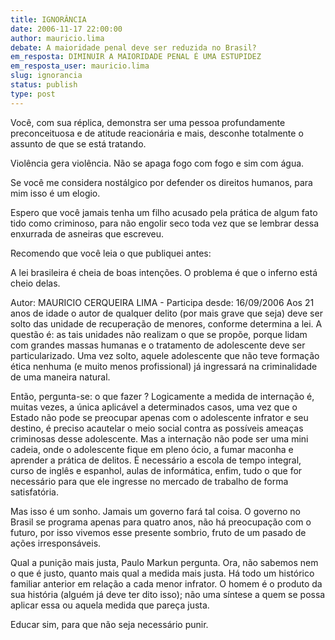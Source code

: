 ```yaml
---
title: IGNORÂNCIA
date: 2006-11-17 22:00:00
author: mauricio.lima
debate: A maioridade penal deve ser reduzida no Brasil?
em_resposta: DIMINUIR A MAIORIDADE PENAL É UMA ESTUPIDEZ
em_resposta_user: mauricio.lima
slug: ignorancia
status: publish 
type: post
---
```


Você, com sua réplica, demonstra ser uma pessoa profundamente preconceituosa e de atitude reacionária e mais, desconhe totalmente o assunto de que se está tratando.  

Violência gera violência. Não se apaga fogo com fogo e sim com água.   

Se você me considera nostálgico por defender os direitos humanos, para mim isso é um elogio.  

Espero que você jamais tenha um filho acusado pela prática de algum fato tido como criminoso, para não engolir seco toda vez que se lembrar dessa enxurrada de asneiras que escreveu.  

Recomendo que você leia o que publiquei antes:  

A lei brasileira é cheia de boas intenções. O problema é que o inferno está cheio delas.   

Autor: MAURICIO CERQUEIRA LIMA - Participa desde: 16/09/2006 Aos 21 anos de idade o autor de qualquer delito (por mais grave que seja) deve ser solto das unidade de recuperação de menores, conforme determina a lei. A questão é: as tais unidades não realizam o que se propõe, porque lidam com grandes massas humanas e o tratamento de adolescente deve ser particularizado. Uma vez solto, aquele adolescente que não teve formação ética nenhuma (e muito menos profissional) já ingressará na criminalidade de uma maneira natural.  

Então, pergunta-se: o que fazer ? Logicamente a medida de internação é, muitas vezes, a única aplicável a determinados casos, uma vez que o Estado não pode se preocupar apenas com o adolescente infrator e seu destino, é preciso acautelar o meio social contra as possíveis ameaças criminosas desse adolescente. Mas a internação não pode ser uma mini cadeia, onde o adolescente fique em pleno ócio, a fumar maconha e aprender a prática de delitos. É necessário a escola de tempo integral, curso de inglês e espanhol, aulas de informática, enfim, tudo o que for necessário para que ele ingresse no mercado de trabalho de forma satisfatória.  

Mas isso é um sonho. Jamais um governo fará tal coisa. O governo no Brasil se programa apenas para quatro anos, não há preocupação com o futuro, por isso vivemos esse presente sombrio, fruto de um pasado de ações irresponsáveis.  

Qual a punição mais justa, Paulo Markun pergunta. Ora, não sabemos nem o que é justo, quanto mais qual a medida mais justa. Há todo um histórico familiar anterior em relação a cada menor infrator. O homem é o produto da sua história (alguém já deve ter dito isso); não uma síntese a quem se possa aplicar essa ou aquela medida que pareça justa.  

Educar sim, para que não seja necessário punir.
